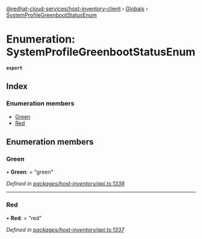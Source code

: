 [@redhat-cloud-services/host-inventory-client](../README.md) › [Globals](../globals.md) › [SystemProfileGreenbootStatusEnum](systemprofilegreenbootstatusenum.md)

# Enumeration: SystemProfileGreenbootStatusEnum

**`export`** 

## Index

### Enumeration members

* [Green](systemprofilegreenbootstatusenum.md#green)
* [Red](systemprofilegreenbootstatusenum.md#red)

## Enumeration members

###  Green

• **Green**: = "green"

*Defined in [packages/host-inventory/api.ts:1338](https://github.com/RedHatInsights/javascript-clients/blob/master/packages/host-inventory/api.ts#L1338)*

___

###  Red

• **Red**: = "red"

*Defined in [packages/host-inventory/api.ts:1337](https://github.com/RedHatInsights/javascript-clients/blob/master/packages/host-inventory/api.ts#L1337)*
